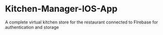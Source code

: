 # Kitchen-Manager-IOS-App
A complete virtual kitchen store for the restaurant connected to FIrebase for authentication and storage
